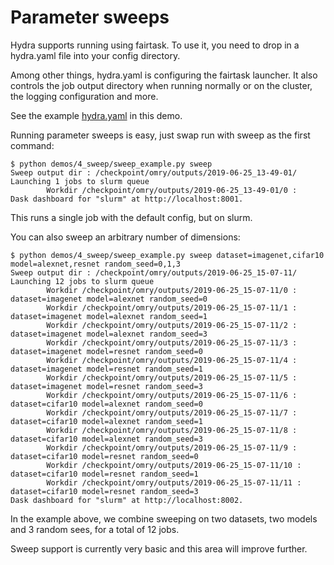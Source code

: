 # Parameter sweeps
Hydra supports running using fairtask.
To use it, you need to drop in a hydra.yaml file into your config directory.

Among other things, hydra.yaml is configuring the fairtask launcher.
It also controls the job output directory when running normally or on the cluster, 
the logging configuration and more.

See the example [hydra.yaml](conf/hydra.yaml) in this demo.

Running parameter sweeps is easy, just swap run with sweep as the first command:
```text
$ python demos/4_sweep/sweep_example.py sweep
Sweep output dir : /checkpoint/omry/outputs/2019-06-25_13-49-01/
Launching 1 jobs to slurm queue
        Workdir /checkpoint/omry/outputs/2019-06-25_13-49-01/0 :
Dask dashboard for "slurm" at http://localhost:8001.
```
This runs a single job with the default config, but on slurm.

You can also sweep an arbitrary number of dimensions:
```text
$ python demos/4_sweep/sweep_example.py sweep dataset=imagenet,cifar10 model=alexnet,resnet random_seed=0,1,3
Sweep output dir : /checkpoint/omry/outputs/2019-06-25_15-07-11/
Launching 12 jobs to slurm queue
        Workdir /checkpoint/omry/outputs/2019-06-25_15-07-11/0 : dataset=imagenet model=alexnet random_seed=0
        Workdir /checkpoint/omry/outputs/2019-06-25_15-07-11/1 : dataset=imagenet model=alexnet random_seed=1
        Workdir /checkpoint/omry/outputs/2019-06-25_15-07-11/2 : dataset=imagenet model=alexnet random_seed=3
        Workdir /checkpoint/omry/outputs/2019-06-25_15-07-11/3 : dataset=imagenet model=resnet random_seed=0
        Workdir /checkpoint/omry/outputs/2019-06-25_15-07-11/4 : dataset=imagenet model=resnet random_seed=1
        Workdir /checkpoint/omry/outputs/2019-06-25_15-07-11/5 : dataset=imagenet model=resnet random_seed=3
        Workdir /checkpoint/omry/outputs/2019-06-25_15-07-11/6 : dataset=cifar10 model=alexnet random_seed=0
        Workdir /checkpoint/omry/outputs/2019-06-25_15-07-11/7 : dataset=cifar10 model=alexnet random_seed=1
        Workdir /checkpoint/omry/outputs/2019-06-25_15-07-11/8 : dataset=cifar10 model=alexnet random_seed=3
        Workdir /checkpoint/omry/outputs/2019-06-25_15-07-11/9 : dataset=cifar10 model=resnet random_seed=0
        Workdir /checkpoint/omry/outputs/2019-06-25_15-07-11/10 : dataset=cifar10 model=resnet random_seed=1
        Workdir /checkpoint/omry/outputs/2019-06-25_15-07-11/11 : dataset=cifar10 model=resnet random_seed=3
Dask dashboard for "slurm" at http://localhost:8002.
```

In the example above, we combine sweeping on two datasets, two models and 3 random sees, for a total of 12 jobs.

Sweep support is currently very basic and this area will improve further.